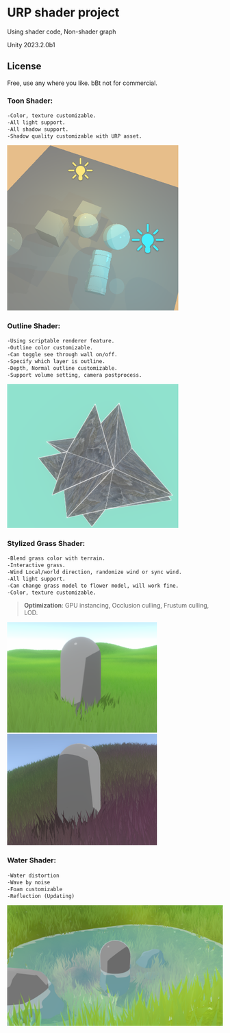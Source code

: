 # URP shader project
Using shader code, Non-shader graph

Unity 2023.2.0b1

## License
Free, use any where you like. bBt not for commercial. 


### Toon Shader:
    -Color, texture customizable.
    -All light support.
    -All shadow support.
    -Shadow quality customizable with URP asset.
<img src="/ShowCase/Toon.png" alt="drawing" width="400"/>


### Outline Shader:
    -Using scriptable renderer feature.
    -Outline color customizable.
    -Can toggle see through wall on/off.
    -Specify which layer is outline.
    -Depth, Normal outline customizable.
    -Support volume setting, camera postprocess.
<img src="/ShowCase/Outline.png" alt="drawing" width="400"/>


### Stylized Grass Shader:
    -Blend grass color with terrain.
    -Interactive grass.
    -Wind Local/world direction, randomize wind or sync wind.
    -All light support.
    -Can change grass model to flower model, will work fine.
    -Color, texture customizable.
   >**Optimization**: GPU instancing, Occlusion culling, Frustum culling, LOD.

<img src="/ShowCase/Grass1.png" alt="drawing" width="350"/> <img src="/ShowCase/Grass2.png" alt="drawing" width="350"/>

### Water Shader:
    -Water distortion
    -Wave by noise
    -Foam customizable
    -Reflection (Updating)

<img src="/ShowCase/Water.png" alt="drawing" width="700"/>
